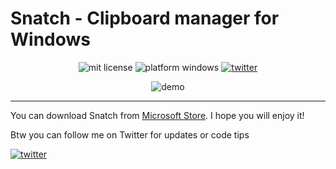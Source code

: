 # Snatch - Clipboard manager for Windows

<p align="center">
  <img  alt="mit license" src="https://img.shields.io/badge/license-MIT-green" />
  <img  alt="platform windows" src="https://img.shields.io/badge/platform-Windows-1a56db" />
  <a href="https://twitter.com/intent/follow/?screen_name=Idered">
    <img alt="twitter" src="https://img.shields.io/twitter/follow/Idered?style=social" />
  </a>
</p>

<p align="center">
<img alt="demo" src="https://i.imgur.com/InEaX1U.gif"/>
</p>

---

You can download Snatch from [Microsoft Store](https://www.microsoft.com/store/apps/9P53HFV0H21X). I hope you will enjoy it!

Btw you can follow me on Twitter for updates or code tips

<a href="https://twitter.com/intent/follow/?screen_name=Idered">
  <img alt="twitter" src="https://img.shields.io/twitter/follow/Idered?style=social" />
</a>
